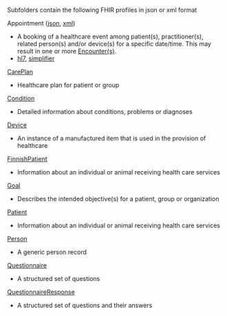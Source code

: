 Subfolders contain the following FHIR profiles in json or xml format

Appointment ([json](/json/Appointment.json), [xml](/xml/Appointment.xml))
* A booking of a healthcare event among patient(s), practitioner(s), related person(s) and/or device(s) for a specific date/time. This may result in one or more [Encounter(s)](http://hl7.org/fhir/encounter.html).
* [hl7](http://hl7.org/fhir/appointment.html), [simplifier](https://www.simplifier.net/core-base-resources/Appointment/)

[CarePlan](https://www.simplifier.net/core-base-resources/CarePlan/)
* Healthcare plan for patient or group

[Condition](https://www.simplifier.net/core-base-resources/Condition/)
* Detailed information about conditions, problems or diagnoses

[Device](https://www.simplifier.net/core-base-resources/Device/)
* An instance of a manufactured item that is used in the provision of healthcare

[FinnishPatient](https://www.simplifier.net/FinnishPHR/FinnishPatient/)
* Information about an individual or animal receiving health care services

[Goal](https://www.simplifier.net/core-base-resources/Goal/)
* Describes the intended objective(s) for a patient, group or organization

[Patient](https://www.simplifier.net/core-base-resources/Patient/)
* Information about an individual or animal receiving health care services

[Person](https://www.simplifier.net/core-base-resources/Person/)
* A generic person record

[Questionnaire](https://www.simplifier.net/core-base-resources/Questionnaire/)
* A structured set of questions

[QuestionnaireResponse](https://www.simplifier.net/core-base-resources/QuestionnaireResponse/)
* A structured set of questions and their answers
